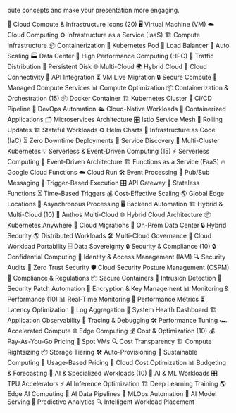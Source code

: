 pute concepts and make your presentation more engaging.

🚀 Cloud Compute & Infrastructure Icons (20)
🖥️ Virtual Machine (VM)
☁️ Cloud Computing
⚙️ Infrastructure as a Service (IaaS)
🏗️ Compute Infrastructure
📦 Containerization
🚀 Kubernetes Pod
📡 Load Balancer
🔄 Auto Scaling
🏭 Data Center
🔋 High Performance Computing (HPC)
🔀 Traffic Distribution
💾 Persistent Disk
🌐 Multi-Cloud
🌍 Hybrid Cloud
🔌 Cloud Connectivity
📜 API Integration
⏳ VM Live Migration
🔒 Secure Compute
🧰 Managed Compute Services
📊 Compute Optimization
📦 Containerization & Orchestration (15)
📦 Docker Container
🏗️ Kubernetes Cluster
🔄 CI/CD Pipeline
🤖 DevOps Automation
🛳️ Cloud-Native Workloads
🚢 Containerized Applications
🗂️ Microservices Architecture
🎛️ Istio Service Mesh
🔄 Rolling Updates
🏗️ Stateful Workloads
⚙️ Helm Charts
🔧 Infrastructure as Code (IaC)
⏳ Zero Downtime Deployments
📡 Service Discovery
🔗 Multi-Cluster Kubernetes
💡 Serverless & Event-Driven Computing (15)
⚡ Serverless Computing
🚦 Event-Driven Architecture
🏗️ Functions as a Service (FaaS)
🔥 Google Cloud Functions
☁️ Cloud Run
🛠️ Event Processing
📩 Pub/Sub Messaging
📌 Trigger-Based Execution
🎛️ API Gateway
🔄 Stateless Functions
⏳ Time-Based Triggers
💰 Cost-Effective Scaling
🌎 Global Edge Locations
📡 Asynchronous Processing
🖥️ Backend Automation
🏗️ Hybrid & Multi-Cloud (10)
🔀 Anthos Multi-Cloud
🌐 Hybrid Cloud Architecture
📦 Kubernetes Anywhere
🔧 Cloud Migrations
🏢 On-Prem Data Center
🔒 Hybrid Security
🌎 Distributed Workloads
🛠️ Multi-Cloud Governance
🔄 Cloud Workload Portability
🗄️ Data Sovereignty
🔒 Security & Compliance (10)
🔒 Confidential Computing
🔐 Identity & Access Management (IAM)
🔍 Security Audits
🏰 Zero Trust Security
🛡️ Cloud Security Posture Management (CSPM)
📜 Compliance & Regulations
📦 Secure Containers
🚨 Intrusion Detection
🔄 Security Patch Automation
🔑 Encryption & Key Management
📊 Monitoring & Performance (10)
📊 Real-Time Monitoring
🚦 Performance Metrics
⏳ Latency Optimization
🔄 Log Aggregation
📜 System Health Dashboard
🏗️ Application Observability
🔄 Tracing & Debugging
🛠️ Performance Tuning
🏎️ Accelerated Compute
🌐 Edge Computing
💰 Cost & Optimization (10)
💰 Pay-As-You-Go Pricing
🔄 Spot VMs
🔍 Cost Transparency
🏗️ Compute Rightsizing
📦 Storage Tiering
🛠️ Auto-Provisioning
🚀 Sustainable Computing
🔄 Usage-Based Pricing
🔧 Cloud Cost Optimization
📊 Budgeting & Forecasting
🔄 AI & Specialized Workloads (10)
🤖 AI & ML Workloads
🎛️ TPU Accelerators
⚡ AI Inference Optimization
🏗️ Deep Learning Training
🌎 Edge AI Computing
📡 AI Data Pipelines
🚦 MLOps Automation
🧠 AI Model Serving
📜 Predictive Analytics
🔍 Intelligent Workload Placement
